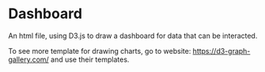 # Dashboard
An html file, using D3.js to draw a dashboard for data that can be interacted.

To see more template for drawing charts, go to website: https://d3-graph-gallery.com/ and use their templates.
